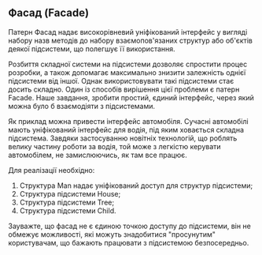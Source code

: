##  Фасад (Facade)

Патерн Фасад надає високорівневий уніфікований інтерфейс у вигляді набору назв методів до набору взаємопов'язаних структур або об'єктів деякої підсистеми, що полегшує її використання.

Розбиття складної системи на підсистеми дозволяє спростити процес розробки, а також допомагає максимально знизити залежність однієї підсистеми від іншої.
Однак використовувати такі підсистеми стає досить складно. Один із способів вирішення цієї проблеми є патерн Facade. 
Наше завдання, зробити простий, єдиний інтерфейс, через який можна було б взаємодіяти з підсистемами.

Як приклад можна привести інтерфейс автомобіля. Сучасні автомобілі мають уніфікований інтерфейс для водія, під яким ховається складна підсистема.
Завдяки застосуванню новітніх технологій, що роблять велику частину роботи за водія, той може з легкістю керувати автомобілем, не замислюючись, як там все працює.

Для реалізації необхідно:
 1. Структура Man надає уніфікований доступ для структур підсистеми;
 2. Структура підсистеми House;
 3. Структура підсистеми Tree;
 4. Структура підсистеми Child.
 
Зауважте, що фасад не є єдиною точкою доступу до підсистеми, він не обмежує можливості, які можуть знадобитися "просунутим" користувачам, що бажають працювати з підсистемою безпосередньо.